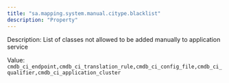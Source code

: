 ```yaml
---
title: "sa.mapping.system.manual.citype.blacklist"
description: "Property"
---
```


Description: List of classes not allowed to be added manually to application service 

Value: `cmdb_ci_endpoint,cmdb_ci_translation_rule,cmdb_ci_config_file,cmdb_ci_qualifier,cmdb_ci_application_cluster`